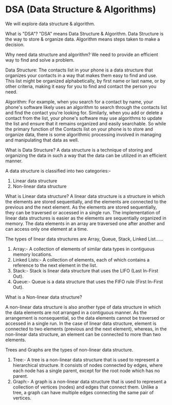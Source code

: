 # DSA (Data Structure & Algorithms)

We will explore data structure & algorithm.

What is "DSA"?
"DSA" means Data Structure & Algorithm.
Data Structure is the way to store & organize data. Algorithm means steps taken to make a decision.

Why need data structure and algorithm?
We need to provide an efficient way to find and solve a problem.

Data Structure: The contacts list in your phone is a data structure that organizes your contacts in a way that makes them easy to find and use. This list might be organized alphabetically, by first name or last name, or by other criteria, making it easy for you to find and contact the person you need.

Algorithm: For example, when you search for a contact by name, your phone's software likely uses an algorithm to search through the contacts list and find the contact you're looking for. Similarly, when you add or delete a contact from the list, your phone's software may use algorithms to update the list and ensure that it remains organized and easily searchable. So while the primary function of the Contacts list on your phone is to store and organize data, there is some algorithmic processing involved in managing and manipulating that data as well.

What is Data Structure?
A data structure is a technique of storing and organizing the data in such a way that the data can be utilized in an efficient manner.

A data structure is classified into two categories:-

1. Linear data structure
2. Non-linear data structure

What is Linear data structure?
A linear data structure is a structure in which the elements are stored sequentially, and the elements are connected to the previous and the next element. As the elements are stored sequentially, they can be traversed or accessed in a single run. The implementation of linear data structures is easier as the elements are sequentially organized in memory. The data elements in an array are traversed one after another and can access only one element at a time.

The types of linear data structures are Array, Queue, Stack, Linked List......

1. Array:- A collection of elements of similar data types in contiguous memory locations.
2. Linked Lists:- A collection of elements, each of which contains a reference to the next element in the list.
3. Stack:- Stack is linear data structure that uses the LIFO (Last In-First Out).
4. Queue:- Queue is a data structure that uses the FIFO rule (First In-First Out).

What is a Non-linear data structure?

A non-linear data structure is also another type of data structure in which the data elements are not arranged in a contiguous manner. As the arrangement is nonsequential, so the data elements cannot be traversed or accessed in a single run. In the case of linear data structure, element is connected to two elements (previous and the next element), whereas, in the non-linear data structure, an element can be connected to more than two elements.

Trees and Graphs are the types of non-linear data structure.

1. Tree:- A tree is a non-linear data structure that is used to represent a hierarchical structure. It consists of nodes connected by edges, where each node has a single parent, except for the root node which has no parent.
2. Graph:- A graph is a non-linear data structure that is used to represent a collection of vertices (nodes) and edges that connect them. Unlike a tree, a graph can have multiple edges connecting the same pair of vertices.
